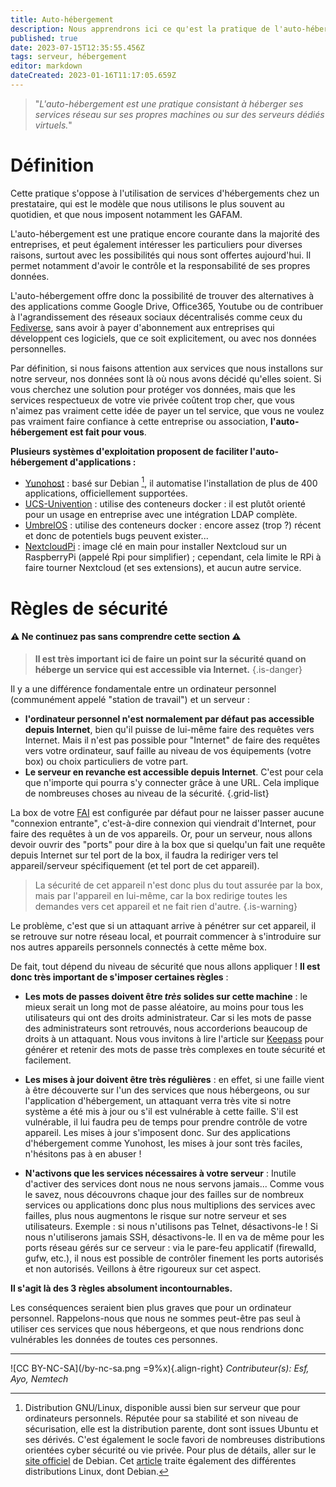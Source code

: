 ```yaml
---
title: Auto-hébergement
description: Nous apprendrons ici ce qu'est la pratique de l'auto-hébergement, et comment mettre en place son propre serveur pour héberger les services Internet que nous souhaitons, en toute simplicité.
published: true
date: 2023-07-15T12:35:55.456Z
tags: serveur, hébergement
editor: markdown
dateCreated: 2023-01-16T11:17:05.659Z
---
```



> "*L'auto-hébergement est une pratique consistant à héberger ses services réseau sur ses propres machines ou sur des serveurs dédiés virtuels.*"

# Définition

Cette pratique s'oppose à l'utilisation de services d'hébergements chez un prestataire, qui est le modèle que nous utilisons le plus souvent au quotidien, et que nous imposent notamment les GAFAM.

L'auto-hébergement est une pratique encore courante dans la majorité des entreprises, et peut également intéresser les particuliers pour diverses raisons, surtout avec les possibilités qui nous sont offertes aujourd'hui. Il permet notamment d'avoir le contrôle et la responsabilité de ses propres données.

L'auto-hébergement offre donc la possibilité de trouver des alternatives à des applications comme Google Drive, Office365, Youtube ou de contribuer à l'agrandissement des réseaux sociaux décentralisés comme ceux du [Fediverse](https://fediverse.party/), sans avoir à payer d'abonnement aux entreprises qui développent ces logiciels, que ce soit explicitement, ou avec nos données personnelles.

Par définition, si nous faisons attention aux services que nous installons sur notre serveur, nos données sont là où nous avons décidé qu'elles soient. Si vous cherchez une solution pour protéger vos données, mais que les services respectueux de votre vie privée coûtent trop cher, que vous n'aimez pas vraiment cette idée de payer un tel service, que vous ne voulez pas vraiment faire confiance à cette entreprise ou association, **l'auto-hébergement est fait pour vous**.

**Plusieurs systèmes d'exploitation proposent de faciliter l'auto-hébergement d'applications :**

- [Yunohost](https://yunohost.org/) : basé sur Debian [^¹], il automatise l'installation de plus de 400 applications, officiellement supportées.
- [UCS-Univention](https://www.univention.com/products/ucs/) : utilise des conteneurs docker : il est plutôt orienté pour un usage en entreprise avec une intégration LDAP complète.
- [UmbrelOS](https://umbrel.com) : utilise des conteneurs docker : encore assez (trop ?) récent et donc de potentiels bugs peuvent exister...
- [NextcloudPi](https://nextcloudpi.com/) : image clé en main pour installer Nextcloud sur un RaspberryPi (appelé Rpi pour simplifier) ; cependant, cela limite le RPi à faire tourner Nextcloud (et ses extensions), et aucun autre service.

[^¹]: Distribution GNU/Linux, disponible aussi bien sur serveur que pour ordinateurs personnels. Réputée pour sa stabilité et son niveau de sécurisation, elle est la distribution parente, dont sont issues Ubuntu et ses dérivés. C'est également le socle favori de nombreuses distributions orientées cyber sécurité ou vie privée. Pour plus de détails, aller sur le [site officiel](https://www.debian.org/) de Debian. Cet [article](/debutant/linux-distributions) traite également des différentes distributions Linux, dont Debian.

# Règles de sécurité

#### **:warning: Ne continuez pas sans comprendre cette section :warning:**

> **Il est très important ici de faire un point sur la sécurité quand on héberge un service qui est accessible via Internet.**
{.is-danger}

Il y a une différence fondamentale entre un ordinateur personnel (communément appelé "station de travail") et un serveur : 
- **l'ordinateur personnel n'est normalement par défaut pas accessible depuis Internet**, bien qu'il puisse de lui-même faire des requêtes vers Internet. Mais il n'est pas possible pour "Internet" de faire des requêtes vers votre ordinateur, sauf faille au niveau de vos équipements (votre box) ou choix particuliers de votre part.
- **Le serveur en revanche est accessible depuis Internet**. C'est pour cela que n'importe qui pourra s'y connecter grâce à une URL. Cela implique de nombreuses choses au niveau de la sécurité.
{.grid-list}

La box de votre [FAI](/glossaire#fai) est configurée par défaut pour ne laisser passer aucune "connexion entrante", c'est-à-dire connexion qui viendrait d'Internet, pour faire des requêtes à un de vos appareils. Or, pour un serveur, nous allons devoir ouvrir des "ports" pour dire à la box que si quelqu'un fait une requête depuis Internet sur tel port de la box, il faudra la rediriger vers tel appareil/serveur spécifiquement (et tel port de cet appareil).

> La sécurité de cet appareil n'est donc plus du tout assurée par la box, mais par l'appareil en lui-même, car la box redirige toutes les demandes vers cet appareil et ne fait rien d'autre.
{.is-warning}

Le problème, c'est que si un attaquant arrive à pénétrer sur cet appareil, il se retrouve sur notre réseau local, et pourrait commencer à s'introduire sur nos autres appareils personnels connectés à cette même box.

De fait, tout dépend du niveau de sécurité que nous allons appliquer ! **Il est donc très important de s'imposer certaines règles** :
 - **Les mots de passes doivent être _très_ solides sur cette machine** : le mieux serait un long mot de passe aléatoire, au moins pour tous les utilisateurs qui ont des droits administrateur. Car si les mots de passe des administrateurs sont retrouvés, nous accorderions beaucoup de droits à un attaquant. Nous vous invitons à lire l'article sur [Keepass](/tutoriels/keepass) pour générer et retenir des mots de passe très complexes en toute sécurité et facilement.

 - **Les mises à jour doivent être très régulières** : en effet, si une faille vient à être découverte sur l'un des services que nous hébergeons, ou sur l'application d'hébergement, un attaquant verra très vite si notre système a été mis à jour ou s'il est vulnérable à cette faille. S'il est vulnérable, il lui faudra peu de temps pour prendre contrôle de votre appareil. Les mises à jour s'imposent donc. Sur des applications d'hébergement comme Yunohost, les mises à jour sont très faciles, n'hésitons pas à en abuser !

 - **N'activons que les services nécessaires à votre serveur** : Inutile d'activer des services dont nous ne nous servons jamais... Comme vous le savez, nous découvrons chaque jour des failles sur de nombreux services ou applications donc plus nous multiplions des services avec failles, plus nous augmentons le risque sur notre serveur et ses utilisateurs. Exemple : si nous n'utilisons pas Telnet, désactivons-le ! Si nous n'utiliserons jamais SSH, désactivons-le.
Il en va de même pour les ports réseau gérés sur ce serveur : via le pare-feu applicatif (firewalld, gufw, etc.), il nous est possible de contrôler finement les ports autorisés et non autorisés. Veillons à être rigoureux sur cet aspect.

**Il s'agit là des 3 règles absolument incontournables.**

Les conséquences seraient bien plus graves que pour un ordinateur personnel. Rappelons-nous que nous ne sommes peut-être pas seul à utiliser ces services que nous hébergeons, et que nous rendrions donc vulnérables les données de toutes ces personnes.

---
![CC BY-NC-SA](/by-nc-sa.png =9%x){.align-right} *Contributeur(s): Esf, Ayo, Nemtech*
<br>